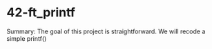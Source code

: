 # 42-ft_printf
Summary: The goal of this project is straightforward. We will recode a simple printf()
